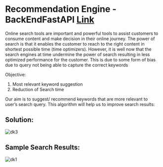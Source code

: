 # Recommendation Engine - BackEndFastAPI [Link](https://key-n-surance.netlify.app/)

Online search tools are important and powerful tools to assist customers to consume content and make decision in their online journey. The power of search is that it enables the customer to reach to the right content in shortest possible time (time optimizers). However, it is well now that the search engines at time undermine the power of search resulting in less optimized performance for the customer. This is due to some form of bias due to query not being able to capture the correct keywords

Objective: 
1. Most relevant keyword suggestion
2. Reduction of Search time

Our aim is to suggest/ recommend keywords that are more relevant to user’s search query. This algorithm will help us to improve search results:

## Solution:

![dk3](https://user-images.githubusercontent.com/69640722/182427360-4bacc3d5-15ef-44af-85e7-18d8cb6de475.jpg)


## Sample Search Results:
![dk1](https://user-images.githubusercontent.com/69640722/182427454-d9f32efd-d3c7-4563-bdd4-6eb2ba986a2c.jpg)




